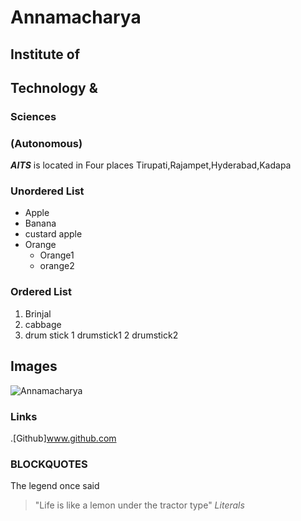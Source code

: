 # Annamacharya
## Institute of
## Technology &
### Sciences
### (Autonomous)

***AITS*** is located in Four places Tirupati,Rajampet,Hyderabad,Kadapa

### Unordered List
* Apple
* Banana
* custard apple
* Orange
   * Orange1
   * orange2

### Ordered List
1. Brinjal
2. cabbage
3. drum stick
   1  drumstick1
   2  drumstick2

## Images
![Annamacharya](https://m.sakshi.com/sites/default/files/styles/cinema_main/public/article_images/2018/04/29/annamayya.jpg?itok=8FusXL2m)

### Links
.[Github]www.github.com

### BLOCKQUOTES
The legend once said 
> "Life is like a lemon under the tractor type"
*Literals*


